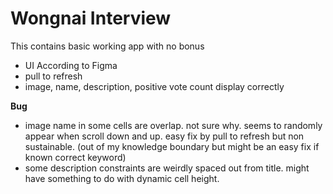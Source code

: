 # Wongnai Interview
This contains basic working app with no bonus
- UI According to Figma
- pull to refresh
- image, name, description, positive vote count display correctly

****Bug****
- image name in some cells are overlap. not sure why. seems to randomly appear when scroll down and up. easy fix by pull to refresh but non sustainable. (out of my knowledge boundary but might be an easy fix if known correct keyword) 
- some description constraints are weirdly spaced out from title. might have something to do with dynamic cell height. 
